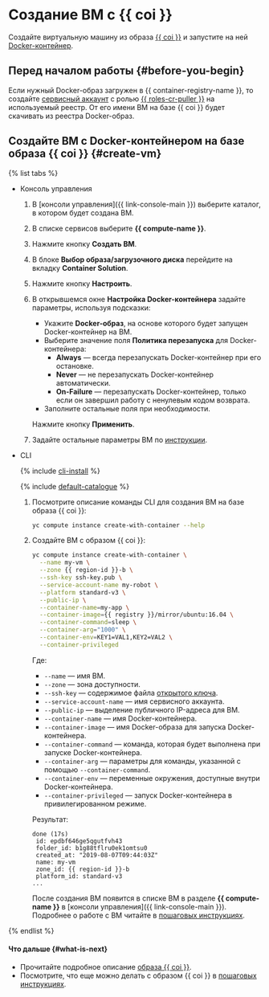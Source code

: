 # Создание ВМ с {{ coi }}

Создайте виртуальную машину из образа [{{ coi }}](concepts/index.md) и запустите на ней [Docker-контейнер](/blog/posts/2022/03/docker-containers).

## Перед началом работы {#before-you-begin}

Если нужный Docker-образ загружен в {{ container-registry-name }}, то создайте [сервисный аккаунт](../iam/operations/sa/create.md) с ролью [{{ roles-cr-puller }}](../container-registry/security/index.md#choosing-roles) на используемый реестр. От его имени ВМ на базе {{ coi }} будет скачивать из реестра Docker-образ.

## Создайте ВМ с Docker-контейнером на базе образа {{ coi }} {#create-vm}

{% list tabs %}

- Консоль управления

  1. В [консоли управления]({{ link-console-main }}) выберите каталог, в котором будет создана ВМ.
  1. В списке сервисов выберите **{{ compute-name }}**.
  1. Нажмите кнопку **Создать ВМ**.
  1. В блоке **Выбор образа/загрузочного диска** перейдите на вкладку **Container Solution**.
  1. Нажмите кнопку **Настроить**.
  1. В открывшемся окне **Настройка Docker-контейнера** задайте параметры, используя подсказки:
     * Укажите **Docker-образ**, на основе которого будет запущен Docker-контейнер на ВМ.
     * Выберите значение поля **Политика перезапуска** для Docker-контейнера:
       * **Always** — всегда перезапускать Docker-контейнер при его остановке.
       * **Never** — не перезапускать Docker-контейнер автоматически.
       * **On-Failure** — перезапускать Docker-контейнер, только если он завершил работу с ненулевым кодом возврата.
     * Заполните остальные поля при необходимости.

     Нажмите кнопку **Применить**.
  1. Задайте остальные параметры ВМ по [инструкции](../compute/operations/vm-create/create-linux-vm.md).

- CLI

  {% include [cli-install](../_includes/cli-install.md) %}

  {% include [default-catalogue](../_includes/default-catalogue.md) %}

  1. Посмотрите описание команды CLI для создания ВМ на базе образа {{ coi }}:

     ```bash
     yc compute instance create-with-container --help
     ```

  1. Создайте ВМ с образом {{ coi }}:

     ```bash
     yc compute instance create-with-container \
       --name my-vm \
       --zone {{ region-id }}-b \
       --ssh-key ssh-key.pub \
       --service-account-name my-robot \
       --platform standard-v3 \
       --public-ip \
       --container-name=my-app \
       --container-image={{ registry }}/mirror/ubuntu:16.04 \
       --container-command=sleep \
       --container-arg="1000" \
       --container-env=KEY1=VAL1,KEY2=VAL2 \
       --container-privileged
     ```

     Где:

     * `--name` — имя ВМ.
     * `--zone` — зона доступности.
     * `--ssh-key` — содержимое файла [открытого ключа](../compute/quickstart/quick-create-linux.md#create-ssh).
     * `--service-account-name` — имя сервисного аккаунта. 
     * `--public-ip` — выделение публичного IP-адреса для ВМ.
     * `--container-name` — имя Docker-контейнера.
     * `--container-image` — имя Docker-образа для запуска Docker-контейнера.
     * `--container-command` — команда, которая будет выполнена при запуске Docker-контейнера.
     * `--container-arg` — параметры для команды, указанной с помощью `--container-command`.
     * `--container-env` — переменные окружения, доступные внутри Docker-контейнера.
     * `--container-privileged` — запуск Docker-контейнера в привилегированном режиме.

     Результат:

     ```
     done (17s)
      id: epdbf646ge5qgutfvh43
      folder_id: b1g88tflru0ek1omtsu0
      created_at: "2019-08-07T09:44:03Z"
      name: my-vm
      zone_id: {{ region-id }}-b
      platform_id: standard-v3
     ...
     ```

     После создания ВМ появится в списке ВМ в разделе **{{ compute-name }}** в [консоли управления]({{ link-console-main }}). Подробнее о работе с ВМ читайте в [пошаговых инструкциях](../compute/operations/index.md).

{% endlist %}

#### Что дальше {#what-is-next}

* Прочитайте подробное описание [образа {{ coi }}](concepts/index.md).
* Посмотрите, что еще можно делать с образом {{ coi }} в [пошаговых инструкциях](tutorials/index.md).